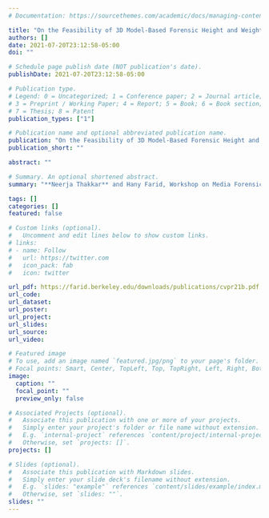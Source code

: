 ```yaml
---
# Documentation: https://sourcethemes.com/academic/docs/managing-content/

title: "On the Feasibility of 3D Model-Based Forensic Height and Weight Estimation"
authors: []
date: 2021-07-20T23:12:58-05:00
doi: ""

# Schedule page publish date (NOT publication's date).
publishDate: 2021-07-20T23:12:58-05:00

# Publication type.
# Legend: 0 = Uncategorized; 1 = Conference paper; 2 = Journal article;
# 3 = Preprint / Working Paper; 4 = Report; 5 = Book; 6 = Book section;
# 7 = Thesis; 8 = Patent
publication_types: ["1"]

# Publication name and optional abbreviated publication name.
publication: "On the Feasibility of 3D Model-Based Forensic Height and Weight Estimation"
publication_short: ""

abstract: ""

# Summary. An optional shortened abstract.
summary: "**Neerja Thakkar** and Hany Farid, Workshop on Media Forensics at CVPR, 2021"

tags: []
categories: []
featured: false

# Custom links (optional).
#   Uncomment and edit lines below to show custom links.
# links:
# - name: Follow
#   url: https://twitter.com
#   icon_pack: fab
#   icon: twitter

url_pdf: https://farid.berkeley.edu/downloads/publications/cvpr21b.pdf
url_code: 
url_dataset:
url_poster:
url_project:
url_slides:
url_source: 
url_video:

# Featured image
# To use, add an image named `featured.jpg/png` to your page's folder. 
# Focal points: Smart, Center, TopLeft, Top, TopRight, Left, Right, BottomLeft, Bottom, BottomRight.
image:
  caption: ""
  focal_point: ""
  preview_only: false

# Associated Projects (optional).
#   Associate this publication with one or more of your projects.
#   Simply enter your project's folder or file name without extension.
#   E.g. `internal-project` references `content/project/internal-project/index.md`.
#   Otherwise, set `projects: []`.
projects: []

# Slides (optional).
#   Associate this publication with Markdown slides.
#   Simply enter your slide deck's filename without extension.
#   E.g. `slides: "example"` references `content/slides/example/index.md`.
#   Otherwise, set `slides: ""`.
slides: ""
---
```



